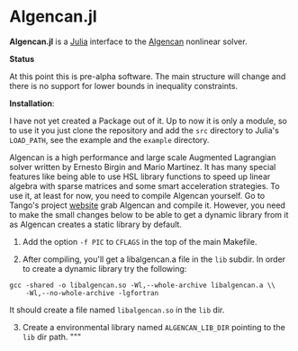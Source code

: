 Algencan.jl
===========

**Algencan.jl** is a [Julia](http://julialang.org/) interface to the
[Algencan](https://www.ime.usp.br/~egbirgin/tango/codes.php)
nonlinear solver.

**Status**

At this point this is pre-alpha software. The main structure will change and
there is no support for lower bounds in inequality constraints.

**Installation**:

I have not yet created a Package out of it. Up to now it is only a module,  so
to use it you just clone the repository and add the `src` directory to Julia's
`LOAD_PATH`, see the example and the `example` directory.

Algencan is a high performance and large scale Augmented Lagrangian solver
written by Ernesto Birgin and Mario Martínez. It has many special features like
being able to use HSL library functions to speed up linear algebra with sparse
matrices and some smart acceleration strategies. To use it, at least for now,
you need to compile Algencan yourself. Go to Tango's project
[website](https://www.ime.usp.br/~egbirgin/tango/codes.php) grab Algencan and
compile it. However, you need to make the small changes below to be able to get
a dynamic library from it as Algencan creates a static library by default.

1. Add the option `-f PIC` to  `CFLAGS` in the top of the main Makefile.

2. After compiling, you'll get a libalgencan.a file in the `lib` subdir. In
order to create a dynamic library try the following:

```
gcc -shared -o libalgencan.so -Wl,--whole-archive libalgencan.a \\
    -Wl,--no-whole-archive -lgfortran
```

It should create a file named `libalgencan.so` in the `lib` dir.

3. Create a environmental library named `ALGENCAN_LIB_DIR` pointing to the
`lib` dir path.
"""
